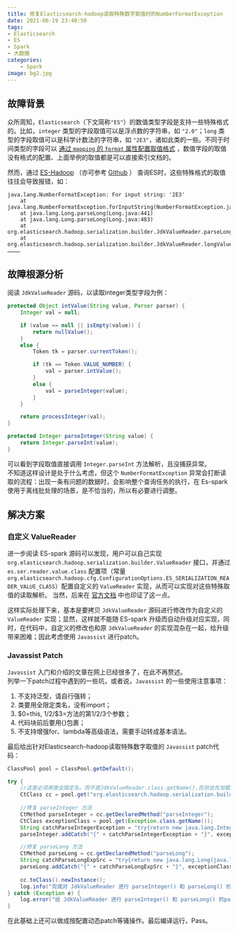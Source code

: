 ```yaml
---
title: 修复Elasticsearch-hadoop读取特殊数字取值时的NumberFormatException
date: 2021-06-19 23:40:50
tags:
- Elasticsearch
- ES
- Spark
- 大数据
categories:
    - Spark
image: bg2.jpg
---
```

## 故障背景
众所周知，`Elasticsearch`（下文简称`"ES"`）的数值类型字段是支持一些特殊格式的。比如，`integer` 类型的字段取值可以是浮点数的字符串，如 `"2.0"`；`long` 类型的字段取值可以是科学计数法的字符串，如 `"2E3"`，诸如此类的一些。不同于时间类型的字段可以 [通过 `mapping` 的 `format` 属性配置取值格式](https://www.elastic.co/guide/en/elasticsearch/reference/current/mapping-date-format.html) ，数值字段的取值没有格式的配置、上面举例的取值都是可以直接索引文档的。

然而，通过 [ES-Hadoop](https://www.elastic.co/guide/en/elasticsearch/hadoop/current/spark.html) （亦可参考 [Github](https://github.com/elastic/elasticsearch-hadoop) ） 查询ES时，这些特殊格式的取值往往会导致报错，如：
```shell
java.lang.NumberFormatException: For input string: '2E3'
    at java.lang.NumberFormatException.forInputString(NumberFormatException.java:65)
    at java.lang.Long.parseLong(Long.java:441)
    at java.lang.Long.parseLong(Long.java:483)
    at org.elasticsearch.hadoop.serialization.builder.JdkValueReader.parseLong(JdkValueReader.java:296)
    at org.elasticsearch.hadoop.serialization.builder.JdkValueReader.longValue(JdkValueReader.java:288)
…………
```

## 故障根源分析
阅读 `JdkValueReader` 源码，以读取integer类型字段为例：
```java
protected Object intValue(String value, Parser parser) {
    Integer val = null;

    if (value == null || isEmpty(value)) {
        return nullValue();
    }
    else {
        Token tk = parser.currentToken();

        if (tk == Token.VALUE_NUMBER) {
            val = parser.intValue();
        }
        else {
            val = parseInteger(value);
        }
    }

    return processInteger(val);
}

protected Integer parseInteger(String value) {
    return Integer.parseInt(value);
}
```

可以看到字段取值直接调用 `Integer.parseInt` 方法解析，且没捕获异常。  
不知道这样设计是处于什么考虑，但这个 `NumberFormatException` 异常会打断读取的流程：出现一条有问题的数据时，会影响整个查询任务的执行，在 Es-spark 使用于离线批处理的场景，是不恰当的，所以有必要进行调整。

## 解决方案
### 自定义 ValueReader
进一步阅读 ES-spark 源码可以发现，用户可以自己实现 `org.elasticsearch.hadoop.serialization.builder.ValueReader` 接口，并通过 `es.ser.reader.value.class` 配置项（常量`org.elasticsearch.hadoop.cfg.ConfigurationOptions.ES_SERIALIZATION_READER_VALUE_CLASS`）配置自定义的 `ValueReader` 实现，从而可以实现对这些特殊取值的读取解析。 当然，后来在 [官方文档](https://www.elastic.co/guide/en/elasticsearch/hadoop/current/configuration.html) 中也印证了这一点。

这样实际处理下来，基本是要拷贝 `JdkValueReader` 源码进行修改作为自定义的 `ValueReader` 实现；显然，这样就不能随 ES-spark 升级而自动升级对应实现，同时，在代码中，自定义的修改也和原 `JdkValueReader` 的实现混杂在一起，给升级带来困难；因此考虑使用 `Javassist` 进行patch。

### Javassist Patch
`Javassist` 入门和介绍的文章在网上已经很多了，在此不再赘述。  
列举一下patch过程中遇到的一些坑，或者说，`Javassist` 的一些使用注意事项：

1. 不支持泛型，请自行强转；
2. 类要用全限定类名，没有import；
3. $0=this, $1/$2/$3=方法的第1/2/3个参数；
4. 代码块前后要用{}包裹；
5. 不支持增强for、lambda等高级语法，需要手动转成基本语法。

最后给出针对Elasticsearch-hadoop读取特殊数字取值的 `Javassist` patch代码：
```java
ClassPool pool = ClassPool.getDefault();

try {
    //这里必须用类全限定名，而不是JdkValueReader.class.getName(),否则会先加载类，后面的修改就没用了
    CtClass cc = pool.get("org.elasticsearch.hadoop.serialization.builder.JdkValueReader");
        
    //修复 parseInteger 方法 
    CtMethod parseInteger = cc.getDeclaredMethod("parseInteger");
    CtClass exceptionClass = pool.get(Exception.class.getName());
    String catchParseIntegerException = "try{return new java.lang.Integer(java.lang.Double.valueOf($1).intValue());}catch(java.lang.Exception e){e.printStackTrace();return null;}";
    parseInteger.addCatch("{" + catchParseIntegerException + "}", exceptionClass);

    //修复 parseLong 方法 
    CtMethod parseLong = cc.getDeclaredMethod("parseLong");
    String catchParseLongExpSrc = "try{return new java.lang.Long(java.lang.Double.valueOf($1).longValue());}catch(java.lang.Exception e){e.printStackTrace();return null;}";
    parseLong.addCatch("{" + catchParseLongExpSrc + "}", exceptionClass);
    
    cc.toClass().newInstance();
    log.info("完成对 JdkValueReader 进行 parseInteger() 和 parseLong() 的pack");
} catch (Exception e) {
    log.error("给 JdkValueReader 进行 parseInteger() 和 parseLong() 的pack失败:" + e.getMessage(), e);
}
```

在此基础上还可以做成按配置动态patch等骚操作。最后编译运行，Pass。
